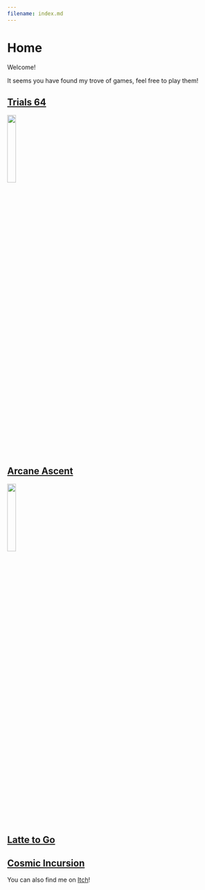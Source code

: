 ```yaml
---
filename: index.md
--- 
```

# Home

Welcome!

It seems you have found my trove of games, feel free to play them!

## [Trials 64](https://banres.github.io/Hub/Trials-64/)
<img src="/Hub/Images/JUbTYl.png" width="20%">

## [Arcane Ascent](https://banres.github.io/Hub/Arcane-Ascent/)
<img src="/Hub/Images/ArcaneIcon.PNG" width="20%">

## [Latte to Go](https://banres.github.io/Hub/Latte-to-go/)

## [Cosmic Incursion](https://banres.github.io/Hub/cosmic-incursion/)

You can also find me on [Itch](https://banres.itch.io)!
